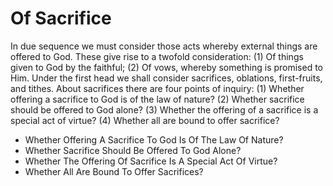 # Of Sacrifice

In due sequence we must consider those acts whereby external things are offered to God. These give rise to a twofold consideration: (1) Of things given to God by the faithful; (2) Of vows, whereby something is promised to Him.  Under the first head we shall consider sacrifices, oblations, first-fruits, and tithes. About sacrifices there are four points of inquiry:
(1) Whether offering a sacrifice to God is of the law of nature?
(2) Whether sacrifice should be offered to God alone?
(3) Whether the offering of a sacrifice is a special act of virtue?
(4) Whether all are bound to offer sacrifice?

* Whether Offering A Sacrifice To God Is Of The Law Of Nature?
* Whether Sacrifice Should Be Offered To God Alone?
* Whether The Offering Of Sacrifice Is A Special Act Of Virtue?
* Whether All Are Bound To Offer Sacrifices?